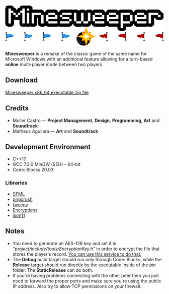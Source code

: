 <p align="center">
   <img src ="Logo.png" />
</p>

**Minesweeper** is a remake of the classic game of the same name for Microsoft Windows with an additional feature allowing for a turn-based **online** multi-player mode between two players

## Download
[Minesweeper x86_64 executable zip file](https://github.com/Muller-Castro/Minesweeper/releases)

## Credits
- Muller Castro — **Project Management**, **Design**, **Programming**, **Art** and **Soundtrack**
- Matheus Aguilera — **Art** and **Soundtrack**

## Development Environment
- C++17
- GCC 7.3.0 MinGW (SEH) - 64-bit
- Code::Blocks 20.03

### Libraries
- [SFML](https://www.sfml-dev.org/index.php)
- [pngcrush](https://pmt.sourceforge.io/pngcrush)
- [tweeny](https://github.com/mobius3/tweeny)
- [Encryptions](https://github.com/calccrypto/Encryptions)
- [json11](https://github.com/dropbox/json11)

## Notes
- You need to generate an AES-128 key and set it in *"project/include/tools/EncryptionKey.h"* in order to encrypt the file that stores the player's record. [You can use this service to do that.](https://asecuritysite.com/encryption/keygen)
- The **Debug** build target should run only through Code::Blocks, while the **Release** target should run directly by the executable inside of the *bin* folder. The **StaticRelease** can do both.
- If you're having problems connecting with the other peer then you just need to forward the proper ports and make sure you're using the public IP address. Also try to allow TCP permissions on your firewall.

